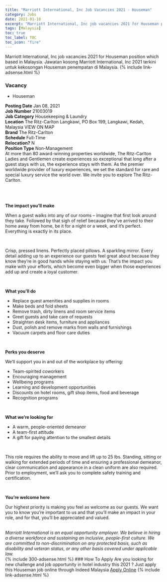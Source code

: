 ```yaml
---
title: "Marriott International, Inc Job Vacancies 2021 - Houseman" 
category: Jobs 
date: 2021-01-10 
excerpt: "Marriott International, Inc job vacancies 2021 for Houseman position which based in Malaysia. Jawatan kosong Marriott International, Inc 2021 terkini untuk kekosongan Houseman penempatan di Malaysia" 
tags: [Malaysia] 
toc: true 
toc_label: TOC 
toc_icon: "fire" 
--- 
```


Marriott International, Inc job vacancies 2021 for Houseman position which based in Malaysia. Jawatan kosong Marriott International, Inc 2021 terkini untuk kekosongan Houseman penempatan di Malaysia. 
{% include link-adsense.html %} 
### Vacancy 
- Houseman 
<div><div><div><b>Posting Date</b> Jan 08, 2021<br>
<b>Job Number</b> 21003019<br>
<b>Job Category</b> Housekeeping &amp; Laundry<br>
<b>Location</b> The Ritz-Carlton Langkawi, PO Box 199, Langkawi, Kedah, Malaysia VIEW ON MAP<br>
<b>Brand</b> The Ritz-Carlton<br>
<b>Schedule</b> Full-Time<br>
<b>Relocation?</b> N<br>
<b>Position Type</b> Non-Management<br>
<div>
<div><div><div><div>At more than 80 award-winning properties worldwide, The Ritz-Carlton Ladies and Gentlemen create experiences so exceptional that long after a guest stays with us, the experience stays with them. As the premier worldwide provider of luxury experiences, we set the standard for rare and special luxury service the world over. We invite you to explore The Ritz-Carlton.</div><br>
</div><br>
</div></div></div><br>
</div><div><p><b>The impact you&#8217;ll make</b></p>
<p>When a guest walks into any of our rooms &#8211; imagine that first look around they take. Followed by that sigh of relief because they&#8217;ve arrived to their home away from home, be it for a night or a week, and it&#8217;s perfect. Everything is exactly in its place.</p><br>
<p></p><p>Crisp, pressed linens. Perfectly placed pillows. A sparkling mirror. Every detail adding up to an experience our guests feel great about because they know they&#8217;re in good hands while staying with us. That&#8217;s the impact you make with your efforts, which become even bigger when those experiences add up and create a loyal customer.</p><br>
<p></p><p><b>What you&#8217;ll do</b></p>
<ul><li>Replace guest amenities and supplies in rooms</li>
<li>Make beds and fold sheets</li>
<li>Remove trash, dirty linens and room service items</li>
<li>Greet guests and take care of requests</li>
<li>Straighten desk items, furniture and appliances</li>
<li>Dust, polish and remove marks from walls and furnishings</li>
<li>Vacuum carpets and floor care duties</li></ul><br>
<p></p><p><b>Perks you deserve</b></p>
<p>We&#8217;ll support you in and out of the workplace by offering:</p>
<ul><li>Team-spirited coworkers</li>
<li>Encouraging management</li>
<li>Wellbeing programs</li>
<li>Learning and development opportunities</li>
<li>Discounts on hotel rooms, gift shop items, food and beverage</li>
<li>Recognition programs</li></ul><br>
<p></p><p><b>What we&#8217;re looking for</b></p>
<ul><li>A warm, people-oriented demeanor</li>
<li>A team-first attitude</li>
<li>A gift for paying attention to the smallest details</li></ul><br>
<p></p><p>This role requires the ability to move and lift up to 25 lbs. Standing, sitting or walking for extended periods of time and ensuring a professional demeanor, clear communication and appearance in a clean uniform are also required. Prior to employment, we&#8217;ll ask you to complete safety training and certification.</p><br>
<p></p><p><b>You&#8217;re welcome here</b></p>
<p>Our highest priority is making you feel as welcome as our guests. We want you to know you&#8217;re important to us and that you&#8217;ll make an impact in your role, and for that, you&#8217;ll be appreciated and valued.</p><br>
</div><div></div><i>Marriott International is an equal opportunity employer. We believe in hiring a diverse workforce and sustaining an inclusive, people-first culture. We are committed to non-discrimination on any protected basis, such as disability and veteran status, or any other basis covered under applicable law.</i></div></div> 
{% include 300-adsense.html %} 
### How To Apply 
Are you looking for new challenge and job opportunity in hotel industry this 2021 ?
Just apply this Houseman job online through Indeed Malaysia 
<a href="https://malaysia.indeed.com/viewjob?jk=e0dc3eff5e957737" class="btn btn--info" target="_blank" rel="nofollow noopenner">Apply Online</a> 
{% include link-adsense.html %} 